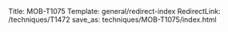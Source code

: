 Title: MOB-T1075
Template: general/redirect-index
RedirectLink: /techniques/T1472
save_as: techniques/MOB-T1075/index.html